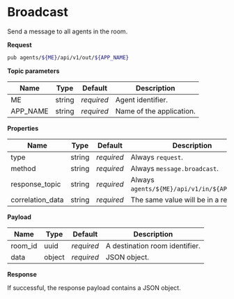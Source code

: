 # Broadcast

Send a message to all agents in the room.

**Request**

```bash
pub agents/${ME}/api/v1/out/${APP_NAME}
```

**Topic parameters**

Name     | Type   | Default    | Description
-------- | ------ | ---------- | ------------------
ME       | string | _required_ | Agent identifier.
APP_NAME | string | _required_ | Name of the application.

**Properties**

Name             | Type   | Default    | Description
---------------- | ------ | ---------- | ------------------
type             | string | _required_ | Always `request`.
method           | string | _required_ | Always `message.broadcast`.
response_topic   | string | _required_ | Always `agents/${ME}/api/v1/in/${APP_NAME}`.
correlation_data | string | _required_ | The same value will be in a response.

**Payload**

Name              | Type   | Default    | Description
----------------- | ------ | ---------- | ------------------
room_id           | uuid   | _required_ | A destination room identifier.
data              | object | _required_ | JSON object.

**Response**

If successful, the response payload contains a JSON object.
